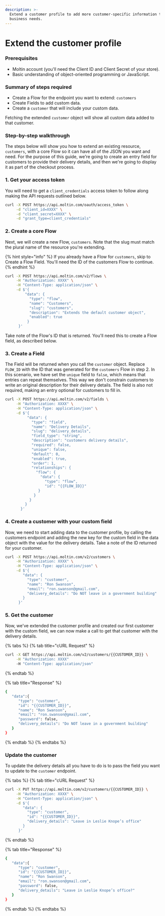 ```yaml
---
description: >-
  Extend a customer profile to add more customer-specific information that your
  business needs.
---
```


# Extend the customer profile

### Prerequisites

* Moltin account \(you'll need the Client ID and Client Secret of your store\).
* Basic understanding of object-oriented programming or JavaScript.

### Summary of steps required

* Create a Flow for the endpoint you want to extend: `customers`
* Create Fields to add custom data.
* Create a `customer` that will include your custom data.

Fetching the extended `customer` object will show all custom data added to that customer.

### Step-by-step walkthrough

The steps below will show you how to extend an existing resource, `customers`, with a core Flow so it can have all of the JSON you want and need. For the purpose of this guide, we're going to create an entry field for customers to provide their delivery details, and then we're going to display it as part of the checkout process.

### 1. Get your access token

You will need to get a `client_credentials` access token to follow along making the API requests outlined below.

```bash
curl -X POST https://api.moltin.com/oauth/access_token \
     -d "client_id=XXXX" \
     -d "client_secret=XXXX" \
     -d "grant_type=client_credentials"
```

### 2. Create a core Flow

Next, we will create a new Flow, `customers`. Note that the slug must match the plural name of the resource you're extending.

{% hint style="info" %}
If you already have a Flow for `customers`, skip to Create a Flow Field. You'll need the ID of the customers Flow to continue.
{% endhint %}

```bash
curl -X POST https://api.moltin.com/v2/flows \
     -H "Authorization: XXXX" \
     -H "Content-Type: application/json" \
     -d $'{
         "data": {
           "type": "flow",
           "name": "Customers",
           "slug": "customers",
           "description": "Extends the default customer object",
           "enabled": true
          }
      }'
```

Take note of the Flow's ID that is returned. You'll need this to create a Flow field, as described below.

### 3. Create a Field

The Field will be returned when you call the `customer` object. Replace `FLOW_ID` with the ID that was generated for the `customers` Flow in step 2. In this scenario, we have set the `unique` field to `false`, which means that entries can repeat themselves. This way we don't constrain customers to write an original description for their delivery details. The field is also not required, making an entry optional for customers to fill in. 

```bash
curl -X POST https://api.moltin.com/v2/fields \
     -H "Authorization: XXXX" \
     -H "Content-Type: application/json" \
     -d $'{
          "data": {
            "type": "field",
            "name": "Delivery Details",
            "slug": "delivery_details",
            "field_type": "string",
            "description": "customers delivery details",
            "required": false,
            "unique": false,
            "default": 0,
            "enabled": true,
            "order": 1,
            "relationships": {
              "flow": {
                "data": {
                  "type": "flow",
                  "id": "{{FLOW_ID}}"
               }
             }
           }
         }
       }'
```

### 4. Create a customer with your custom field

Now, we need to start adding data to the customer profile, by calling the customers endpoint and adding the new key for the custom field in the data object with the value for the delivery details. Take a note of the ID returned for your customer.

```bash
curl -X POST https://api.moltin.com/v2/customers \
     -H "Authorization: XXXX" \
     -H "Content-Type: application/json" \
     -d $'{
        "data": {
          "type": "customer",
          "name": "Ron Swanson",
          "email": "ron.swanson@gmail.com",
          "delivery_details": "Do NOT leave in a government building"
        }
      }'
```

### 5. Get the customer

Now, we've extended the customer profile and created our first customer with the custom field, we can now make a call to get that customer with the delivery details. 

{% tabs %}
{% tab title="cURL Request" %}
```bash
curl -X GET https://api.moltin.com/v2/customers/{{CUSTOMER_ID}} \
     -H "Authorization: XXXX" 
     -H "Content-Type: application/json"
```
{% endtab %}

{% tab title="Response" %}
```bash
{  
   "data":{  
      "type": "customer",
      "id": "{{CUSTOMER_ID}}",
      "name": "Ron Swanson",
      "email": "ron.swanson@gmail.com",
      "password": false,
      "delivery_details": "Do NOT leave in a government building"
   }
}
```
{% endtab %}
{% endtabs %}

### Update the customer

To update the delivery details all you have to do is to pass the field you want to update to the `customer` endpoint.

{% tabs %}
{% tab title="cURL Request" %}
```bash
curl -X PUT https://api.moltin.com/v2/customers/{{CUSTOMER_ID}} \
     -H "Authorization: XXXX" \
     -H "Content-Type: application/json" \
     -d $'{
        "data": {
          "type": "customer",
          "id": "{{CUSTOMER_ID}}",
          "delivery_details": "Leave in Leslie Knope’s office"
        }
      }'
```
{% endtab %}

{% tab title="Response" %}
```bash
{  
   "data":{  
      "type": "customer",
      "id": "{{CUSTOMER_ID}}",
      "name": "Ron Swanson",
      "email": "ron.swanson@gmail.com",
      "password": false,
      "delivery_details": "Leave in Leslie Knope’s office?"
   }
}
```
{% endtab %}
{% endtabs %}

